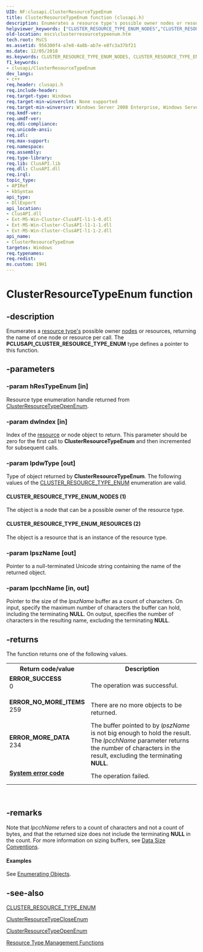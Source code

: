 ```yaml
---
UID: NF:clusapi.ClusterResourceTypeEnum
title: ClusterResourceTypeEnum function (clusapi.h)
description: Enumerates a resource type's possible owner nodes or resources.helpviewer_keywords: ["CLUSTER_RESOURCE_TYPE_ENUM_NODES","CLUSTER_RESOURCE_TYPE_ENUM_RESOURCES","ClusterResourceTypeEnum","ClusterResourceTypeEnum function [Failover Cluster]","PCLUSAPI_CLUSTER_RESOURCE_TYPE_ENUM","PCLUSAPI_CLUSTER_RESOURCE_TYPE_ENUM function [Failover Cluster]","_wolf_clusterresourcetypeenum","clusapi/ClusterResourceTypeEnum","clusapi/PCLUSAPI_CLUSTER_RESOURCE_TYPE_ENUM","mscs.clusterresourcetypeenum"]
old-location: mscs\clusterresourcetypeenum.htm
tech.root: MsCS
ms.assetid: 956300f4-a7e8-4a8b-ab7e-e8fc3a37bf21
ms.date: 12/05/2018
ms.keywords: CLUSTER_RESOURCE_TYPE_ENUM_NODES, CLUSTER_RESOURCE_TYPE_ENUM_RESOURCES, ClusterResourceTypeEnum, ClusterResourceTypeEnum function [Failover Cluster], PCLUSAPI_CLUSTER_RESOURCE_TYPE_ENUM, PCLUSAPI_CLUSTER_RESOURCE_TYPE_ENUM function [Failover Cluster], _wolf_clusterresourcetypeenum, clusapi/ClusterResourceTypeEnum, clusapi/PCLUSAPI_CLUSTER_RESOURCE_TYPE_ENUM, mscs.clusterresourcetypeenum
f1_keywords:
- clusapi/ClusterResourceTypeEnum
dev_langs:
- c++
req.header: clusapi.h
req.include-header: 
req.target-type: Windows
req.target-min-winverclnt: None supported
req.target-min-winversvr: Windows Server 2008 Enterprise, Windows Server 2008 Datacenter
req.kmdf-ver: 
req.umdf-ver: 
req.ddi-compliance: 
req.unicode-ansi: 
req.idl: 
req.max-support: 
req.namespace: 
req.assembly: 
req.type-library: 
req.lib: ClusAPI.lib
req.dll: ClusAPI.dll
req.irql: 
topic_type:
- APIRef
- kbSyntax
api_type:
- DllExport
api_location:
- ClusAPI.dll
- Ext-MS-Win-Cluster-ClusAPI-l1-1-0.dll
- Ext-MS-Win-Cluster-ClusAPI-l1-1-1.dll
- Ext-MS-Win-Cluster-ClusAPI-l1-1-2.dll
api_name:
- ClusterResourceTypeEnum
targetos: Windows
req.typenames: 
req.redist: 
ms.custom: 19H1
---
```


# ClusterResourceTypeEnum function


## -description


Enumerates a <a href="https://docs.microsoft.com/previous-versions/windows/desktop/mscs/resource-types">resource type's</a> possible owner 
    <a href="https://docs.microsoft.com/previous-versions/windows/desktop/mscs/nodes">nodes</a> or resources, returning the name of one node or 
    resource per call. The <b>PCLUSAPI_CLUSTER_RESOURCE_TYPE_ENUM</b> type defines a pointer to this function.


## -parameters




### -param hResTypeEnum [in]

Resource type enumeration handle returned from 
       <a href="https://docs.microsoft.com/windows/desktop/api/clusapi/nf-clusapi-clusterresourcetypeopenenum">ClusterResourceTypeOpenEnum</a>.


### -param dwIndex [in]

Index of the <a href="https://docs.microsoft.com/previous-versions/windows/desktop/mscs/resources">resource</a> or node object to return. This 
       parameter should be zero for the first call to 
       <b>ClusterResourceTypeEnum</b> and then 
       incremented for subsequent calls.


### -param lpdwType [out]

Type of object returned by 
       <b>ClusterResourceTypeEnum</b>. The following 
       values of the <a href="https://docs.microsoft.com/previous-versions/windows/desktop/api/clusapi/ne-clusapi-cluster_resource_type_enum">CLUSTER_RESOURCE_TYPE_ENUM</a> 
       enumeration are valid.



#### CLUSTER_RESOURCE_TYPE_ENUM_NODES (1)

The object is a node that can be a possible owner of the resource type.



#### CLUSTER_RESOURCE_TYPE_ENUM_RESOURCES (2)

The object is a resource that is an instance of the resource type.


### -param lpszName [out]

Pointer to a null-terminated Unicode string containing the name of the returned object.


### -param lpcchName [in, out]

Pointer to the size of the <i>lpszName</i> buffer as a count of characters. On input, 
       specify the maximum number of characters the buffer can hold, including the terminating 
       <b>NULL</b>. On output, specifies the number of characters in the resulting name, excluding 
       the terminating <b>NULL</b>.


## -returns



The function returns one of the following values.

<table>
<tr>
<th>Return code/value</th>
<th>Description</th>
</tr>
<tr>
<td width="40%">
<dl>
<dt><b>ERROR_SUCCESS</b></dt>
<dt>0</dt>
</dl>
</td>
<td width="60%">
The operation was successful.

</td>
</tr>
<tr>
<td width="40%">
<dl>
<dt><b>ERROR_NO_MORE_ITEMS</b></dt>
<dt>259</dt>
</dl>
</td>
<td width="60%">
There are no more objects to be returned.

</td>
</tr>
<tr>
<td width="40%">
<dl>
<dt><b>ERROR_MORE_DATA</b></dt>
<dt>234</dt>
</dl>
</td>
<td width="60%">
The buffer pointed to by <i>lpszName</i> is not big enough to hold the result. The 
         <i>lpcchName</i> parameter returns the number of characters in the result, excluding the 
         terminating <b>NULL</b>.

</td>
</tr>
<tr>
<td width="40%">
<dl>
<dt><b><a href="https://docs.microsoft.com/windows/desktop/Debug/system-error-codes">System error code</a></b></dt>
</dl>
</td>
<td width="60%">
The operation failed.

</td>
</tr>
</table>
 




## -remarks



Note that <i>lpcchName</i> refers to a count of characters and not a count of bytes, and 
     that the returned size does not include the terminating <b>NULL</b> in the count. For more information on sizing 
     buffers, see <a href="https://docs.microsoft.com/previous-versions/windows/desktop/mscs/data-size-conventions">Data Size Conventions</a>.


#### Examples

See <a href="https://docs.microsoft.com/previous-versions/windows/desktop/mscs/enumerating-objects">Enumerating Objects</a>.

<div class="code"></div>



## -see-also




<a href="https://docs.microsoft.com/previous-versions/windows/desktop/api/clusapi/ne-clusapi-cluster_resource_type_enum">CLUSTER_RESOURCE_TYPE_ENUM</a>



<a href="https://docs.microsoft.com/windows/desktop/api/clusapi/nf-clusapi-clusterresourcetypecloseenum">ClusterResourceTypeCloseEnum</a>



<a href="https://docs.microsoft.com/windows/desktop/api/clusapi/nf-clusapi-clusterresourcetypeopenenum">ClusterResourceTypeOpenEnum</a>



<a href="https://docs.microsoft.com/previous-versions/windows/desktop/mscs/resource-type-management-functions">Resource Type Management Functions</a>
 

 

